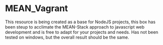 # MEAN_Vagrant
This resource is being created as a base for NodeJS projects, this box has been steup to acclimate the MEAN-Stack approach to javascript web development and is free to adapt for your projects and needs.  Has not been tested on windows, but the overall result should be the same.
